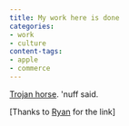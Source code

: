 ```yaml
---
title: My work here is done
categories:
- work
- culture
content-tags:
- apple
- commerce
---
```


[Trojan horse][1].  'nuff said.

   [1]: http://www.pvponline.com/2003/05/20/tue-may-20/

[Thanks to [Ryan][2] for the link]

   [2]: http://nopaper.net/
